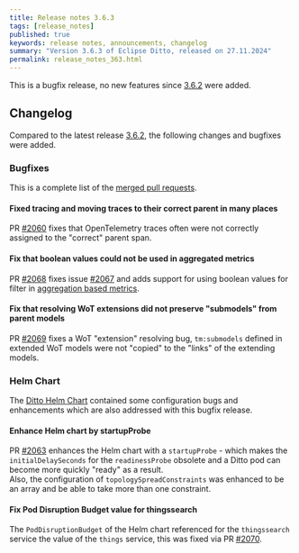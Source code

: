 ```yaml
---
title: Release notes 3.6.3
tags: [release_notes]
published: true
keywords: release notes, announcements, changelog
summary: "Version 3.6.3 of Eclipse Ditto, released on 27.11.2024"
permalink: release_notes_363.html
---
```


This is a bugfix release, no new features since [3.6.2](release_notes_362.html) were added.

## Changelog

Compared to the latest release [3.6.2](release_notes_362.html), the following changes and bugfixes were added.

### Bugfixes

This is a complete list of the
[merged pull requests](https://github.com/eclipse-ditto/ditto/pulls?q=is%3Apr+milestone%3A3.6.3).

#### Fixed tracing and moving traces to their correct parent in many places

PR [#2060](https://github.com/eclipse-ditto/ditto/pull/2060) fixes that OpenTelemetry traces often were not correctly
assigned to the "correct" parent span.

#### Fix that boolean values could not be used in aggregated metrics

PR [#2068](https://github.com/eclipse-ditto/ditto/pull/2068) fixes issue [#2067](https://github.com/eclipse-ditto/ditto/issues/2067)
and adds support for using boolean values for filter in [aggregation based metrics](installation-operating.html#operator-defined-custom-aggregation-based-metrics).

#### Fix that resolving WoT extensions did not preserve "submodels" from parent models

PR [#2069](https://github.com/eclipse-ditto/ditto/pull/2069) fixes a WoT "extension" resolving bug, `tm:submodels` defined
in extended WoT models were not "copied" to the "links" of the extending models.


### Helm Chart

The [Ditto Helm Chart](https://github.com/eclipse-ditto/ditto/tree/master/deployment/helm) contained some configuration
bugs and enhancements which are also addressed with this bugfix release.

#### Enhance Helm chart by startupProbe

PR [#2063](https://github.com/eclipse-ditto/ditto/pull/2063) enhances the Helm chart with a `startupProbe` - which
makes the `initialDelaySeconds` for the `readinessProbe` obsolete and a Ditto pod can become more quickly "ready" as
a result.  
Also, the configuration of `topologySpreadConstraints` was enhanced to be an array and be able to take more than one
constraint.

#### Fix Pod Disruption Budget value for thingssearch

The `PodDisruptionBudget` of the Helm chart referenced for the `thingssearch` service the value of the `things` service,
this was fixed via PR [#2070](https://github.com/eclipse-ditto/ditto/pull/2070).
